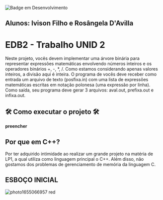![Badge em Desenvolvimento](https://img.shields.io/static/v1?label=STATUS&message=CONCLUIDO&color=GREEN&style=for-the-badge)
## Alunos: Ivison Filho e Rosângela D'Avilla

# EDB2 - Trabalho UNID 2

  Neste projeto, vocês devem implementar uma árvore binária para representar expressões matemáticas envolvendo números inteiros e os operadores binários +, -, *, /. Como estamos considerando apenas valores inteiros, a divisão aqui é inteira. O programa de vocês deve receber como entrada um arquivo de texto (posfixa.in) com uma lista de expressões matemáticas escritas em notação polonesa (uma expressão por linha). Como saída, seu programa deve gerar 3 arquivos: aval.out, prefixa.out e infixa.out.

## 🛠️ Como executar o projeto 🛠️
**preencher**

## Por que em C++?
Por ter adquirido intimidade ao realizar um grande projeto na matéria de LP1, a qual utiliza como linguagem principal o C++. Além disso, não gostamos dos problemas de gerenciamento de memória da linguagem C.

## ESBOÇO INICIAL
![photo1655066957 red](https://user-images.githubusercontent.com/30900829/173253544-cc363639-1422-4b0e-b5a9-e95f42be0c02.jpg)



